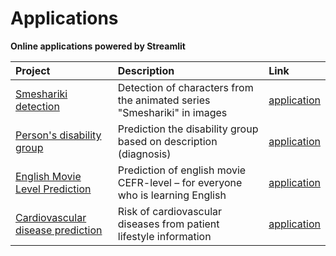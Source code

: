 # Applications

**Online applications powered by Streamlit**

| Project               | Description           | Link          |
|:----------------------|:----------------------|:--------------|
| [Smeshariki detection](https://github.com/Nanobelka/Smeshariki_detection_demo) | Detection of characters from the animated series "Smeshariki" in images | [application](https://smeshariki-detection.streamlit.app/) |
| [Person's disability group](https://github.com/Nanobelka/disability_group_demo) | Prediction the disability group based on description (diagnosis) | [application](https://disability-group.streamlit.app/) |
| [English Movie Level Prediction](https://github.com/Nanobelka/english_subtitles_level) | Prediction of english movie CEFR-level – for everyone who is learning English | [application](https://movie-level.streamlit.app/) |
| [Cardiovascular disease prediction](https://github.com/Nanobelka/cardiovascular_disease_prediction) | Risk of cardiovascular diseases from patient lifestyle information | [application](https://cardiovascular-disease-prediction.streamlit.app/) |

